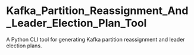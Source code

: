 # Kafka_Partition_Reassignment_And_Leader_Election_Plan_Tool
A Python CLI tool for generating Kafka partition reassignment and leader election plans.
